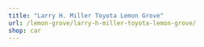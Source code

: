 ```yaml
---
title: "Larry H. Miller Toyota Lemon Grove"
url: /lemon-grove/larry-h-miller-toyota-lemon-grove/
shop: car
---
```

